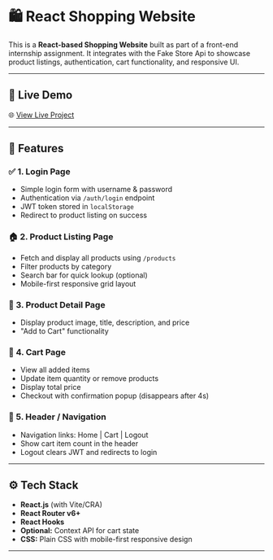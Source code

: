 # 🛍️ React Shopping Website

This is a **React-based Shopping Website** built as part of a front-end internship assignment. It integrates with the Fake Store Api to showcase product listings, authentication, cart functionality, and responsive UI.

---

## 🔗 Live Demo

🌐 [View Live Project](https://your-deployed-link.vercel.app/)  

---

## 📌 Features

### ✅ 1. **Login Page**
- Simple login form with username & password
- Authentication via `/auth/login` endpoint
- JWT token stored in `localStorage`
- Redirect to product listing on success

### 🏠 2. **Product Listing Page**
- Fetch and display all products using `/products`
- Filter products by category
- Search bar for quick lookup (optional)
- Mobile-first responsive grid layout

### 📄 3. **Product Detail Page**
- Display product image, title, description, and price
- "Add to Cart" functionality

### 🛒 4. **Cart Page**
- View all added items
- Update item quantity or remove products
- Display total price
- Checkout with confirmation popup (disappears after 4s)

### 🔗 5. **Header / Navigation**
- Navigation links: Home | Cart | Logout
- Show cart item count in the header
- Logout clears JWT and redirects to login

---

## ⚙️ Tech Stack

- **React.js** (with Vite/CRA)
- **React Router v6+**
- **React Hooks**
- **Optional:** Context API for cart state
- **CSS:** Plain CSS with mobile-first responsive design

---

